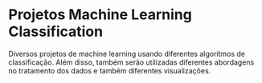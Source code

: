 # Projetos Machine Learning Classification
 Diversos projetos de machine learning usando diferentes algoritmos de classificação. Além disso, também serão utilizadas diferentes abordagens no tratamento dos dados e também diferentes visualizações.

